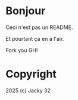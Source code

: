 # Bonjour

Ceci n'est pas un README.

Et pourtant ça en a l'air.

Fork you GH!

# Copyright

2025 (c) Jacky 32
